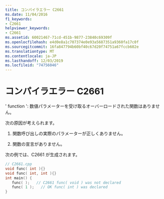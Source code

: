```yaml
---
title: コンパイラエラー C2661
ms.date: 11/04/2016
f1_keywords:
- C2661
helpviewer_keywords:
- C2661
ms.assetid: 60021467-71cd-451b-9877-23840c69309f
ms.openlocfilehash: e4d0e8a1c707374e0e93a5687351a9360fa17c0f
ms.sourcegitcommit: 16fa847794b60bf40c67d20f74751a67fccb602e
ms.translationtype: MT
ms.contentlocale: ja-JP
ms.lasthandoff: 12/03/2019
ms.locfileid: "74756046"
---
```

# <a name="compiler-error-c2661"></a>コンパイラエラー C2661

' function ': 数値パラメーターを受け取るオーバーロードされた関数はありません。

次の原因が考えられます。

1. 関数呼び出しの実際のパラメーターが正しくありません。

1. 関数の宣言がありません。

次の例では、C2661 が生成されます。

```cpp
// C2661.cpp
void func( int ){}
void func( int, int ){}
int main() {
   func( );   // C2661 func( void ) was not declared
   func( 1 );   // OK func( int ) was declared
}
```
